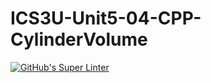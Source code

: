 # ICS3U-Unit5-04-CPP-CylinderVolume

[![GitHub's Super Linter](https://github.com/dbcalitis/ICS3U-Unit5-04-CPP-CylinderVolume/workflows/GitHub's%20Super%20Linter/badge.svg)](https://github.com/dbcalitis/ICS3U-Unit5-04-CPP-CylinderVolume/actions)
